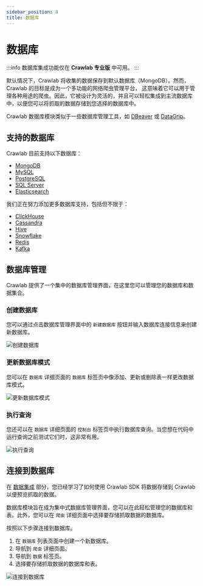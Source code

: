 ```yaml
---
sidebar_position: 8
title: 数据库
---
```


# 数据库

:::info
数据库集成功能仅在 **Crawlab 专业版** 中可用。
:::

默认情况下，Crawlab 将收集的数据保存到默认数据库（MongoDB）。然而，Crawlab 的目标是成为一个多功能的网络爬虫管理平台，
这意味着它可以用于管理各种用途的爬虫。因此，它被设计为灵活的，并且可以轻松集成到主流数据库中，以便您可以将抓取的数据存储到您选择的数据库中。

Crawlab 数据库模块类似于一些数据库管理工具，如
[DBeaver](https://github.com/dbeaver/dbeaver) 或 [DataGrip](https://www.jetbrains.com/datagrip/)。

## 支持的数据库

Crawlab 目前支持以下数据库：

- [MongoDB](https://www.mongodb.com/)
- [MySQL](https://www.mysql.com/)
- [PostgreSQL](https://www.postgresql.org/)
- [SQL Server](https://www.microsoft.com/en-us/sql-server)
- [Elasticsearch](https://www.elastic.co/elasticsearch/)

我们正在努力添加更多数据库支持，包括但不限于：

- [ClickHouse](https://clickhouse.com/)
- [Cassandra](https://cassandra.apache.org/)
- [Hive](https://hive.apache.org/)
- [Snowflake](https://www.snowflake.com/)
- [Redis](https://redis.io/)
- [Kafka](https://kafka.apache.org/)

## 数据库管理

Crawlab 提供了一个集中的数据库管理界面，在这里您可以管理您的数据库和数据集合。

### 创建数据库

您可以通过点击数据库管理界面中的 `新建数据库` 按钮并输入数据库连接信息来创建新数据库。

![创建数据库](/img/guides/database/create-database.png)

### 更新数据库模式

您可以在 `数据库` 详细页面的 `数据库` 标签页中像添加、更新或删除表一样更改数据库模式。

![更新数据库模式](/img/guides/database/update-database-schema.png)

### 执行查询

您还可以在 `数据库` 详细页面的 `控制台` 标签页中执行数据库查询。当您想在代码中运行查询之前测试它们时，这非常有用。

![执行查询](/img/guides/database/execute-query.png)

## 连接到数据库

在 [数据集成](../data-integration/index.mdx) 部分，您已经学习了如何使用 Crawlab SDK 将数据存储到 Crawlab 以便预览抓取的数据。

数据库模块旨在成为集中式数据库管理界面，您可以在此轻松管理您的数据库和表。此外，您可以在 `爬虫` 详细页面中选择要存储抓取数据的数据库。

按照以下步骤连接到数据库。

1. 在 `数据库` 列表页面中创建一个新数据库。
2. 导航到 `爬虫` 详细页面。
3. 导航到 `数据` 标签页。
4. 选择要存储抓取数据的数据库和表。

![连接到数据库](/img/guides/database/connect-to-database.png)